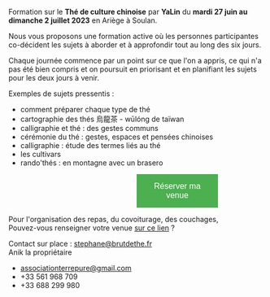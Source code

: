 <style>
    button {
        background-color: #4CAF50; /* Green */
        border: none;
        color: white;
        padding: 15px 32px;
        text-align: center;
        text-decoration: none;
        display: inline-block;
        font-size: 16px;
        margin: 0 50%;
        width: 10em;
        cursor: pointer;
    }
</style>

Formation sur le **Thé de culture chinoise** par **YaLin** du **mardi 27 juin au dimanche 2 juillet 2023** en Ariège à Soulan.

Nous vous proposons une formation active où les personnes participantes co-décident les sujets à aborder et à approfondir tout au long des six jours.

Chaque journée commence par un point sur ce que l'on a appris, ce qui n'a pas été bien compris et on poursuit en priorisant et en planifiant les sujets pour les deux jours à venir.

Exemples de sujets pressentis :
- comment préparer chaque type de thé
- cartographie des thés 烏龍茶 - wūlóng de taïwan
- calligraphie et thé : des gestes communs
- cérémonie du thé : gestes, espaces et pensées chinoises
- calligraphie : étude des termes liés au thé
- les cultivars 
- rando'thés : en montagne avec un brasero

<a href="https://boutique.xn--brutdeth-i1a.fr/?categorie=formations" target="_blank" >
    <button>Réserver ma venue</button>
</a>

Pour l'organisation des repas, du covoiturage, des couchages,  
Pouvez-vous renseigner votre venue [sur ce lien](https://docs.google.com/spreadsheets/d/1LZw-EeDIfyduq9F89t3I6aEtSF1WBa7wQvalhuqomig/edit) ?

Contact sur place : stephane@brutdethe.fr  
Anik la propriétaire
  - associationterrepure@gmail.com
  - +33 561 968 709
  - +33 688 299 980
